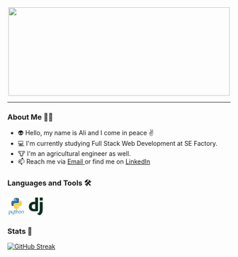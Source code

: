 <div id="header" align="center">
  <img src="https://media.giphy.com/media/l3vR85PnGsBwu1PFK/giphy.gif" align="center" width="500" height="200">
</div>
<hr>

### About Me 🙋‍♂️

- 👽 Hello, my name is Ali and I come in peace ✌️
- 💻 I'm currently studying Full Stack Web Development at SE Factory.
- 🐮 I'm an agricultural engineer as well.
- 📫 Reach me via <a href="mailto: Olliek95@gmail.com"> Email </a> or find me on <a href="https://www.linkedin.com/in/ali-olliek-7387ba172/"> LinkedIn </a>

### Languages and Tools 🛠️
<span> <img src="https://github.com/devicons/devicon/blob/master/icons/python/python-original-wordmark.svg" width="40" height="40"> </span>
<span> <img src="https://github.com/devicons/devicon/blob/master/icons/django/django-plain.svg" width="40" height="40"> </span>

### Stats 💯
[![GitHub Streak](http://github-readme-streak-stats.herokuapp.com?user=Ali-Olliek&theme=onedark&hide_border=true&date_format=M%20j%5B%2C%20Y%5D)](https://git.io/streak-stats)
